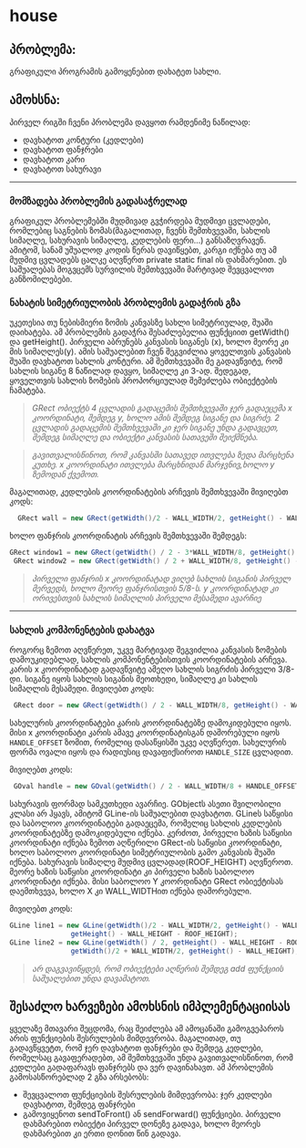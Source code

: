 # house

 ## პრობლემა:
 გრაფიკული პროგრამის გამოყენებით დახატეთ სახლი.

 ## ამოხსნა:
 პირველ რიგში ჩვენი პრობლემა დავყოთ რამდენიმე ნაწილად:
 * დავხატოთ კონტური (კედლები)
 * დავხატოთ ფანჯრები
 * დავხატოთ კარი
 * დავხატოთ სახურავი

 ---

 ### მომზადება პრობლემის გადასაჭრელად
 გრაფიკულ პრობლემებში მუდმივად გვჭირდება მუდმივი ცვლადები, რომლებიც საგნების ზომას(მაგალითად,
  ჩვენს შემთხვევაში, სახლის სიმაღლე, სახურავის სიმაღლე, კედლების ფერი...) განსაზღვრავენ.
 ამიტომ, სანამ უშუალოდ კოდის წერას დავიწყებთ, კარგი იქნება თუ ამ მუდმივ ცვლადებს ცალკე აღვწერთ 
 private static final ის დახმარებით. ეს საშუალებას მოგვცემს სურვილის შემთხვევაში მარტივად შევცვალოთ განზომილებები.

 ### ნახატის სიმეტრიულობის პრობლემის გადაჭრის გზა
 უკეთესია თუ ნებისმიერი ზომის კანვასზე სახლი სიმეტრიულად, შუაში დაიხატება. ამ პრობლემის
 გადაჭრა შესაძლებელია ფუნქციით getWidth() და getHeight(). პირველი აბრუნებს კანვასის სიგანეს (x), 
 ხოლო მეორე კი მის სიმაღლეს(y). ამის საშუალებით ჩვენ შეგვიძლია ყოველთვის კანვასის შუაში დავხატოთ სახლის კონტური.
 ამ შემთხვევაში მე გადავწვიტე, რომ სახლის სიგანე 8 ნაწილად დავყო, სიმაღლე კი 3-ად. შედეგად, ყოველთვის
 სახლის ზომების პროპორციულად შემეძლება ობიექტების ჩამატება. 

 > *GRect ობიექტს 4 ცვლადის გადაცემის შემთხვევაში ჯერ გადაეცემა x კოორდინატი, შემდეგ y, ხოლო ამის შემდეგ სიგანე და სიგრძე. 2 ცვლადის გადაცემის შემთხვევაში კი ჯერ სიგანე უნდა გადავცეთ, შემდეგ სიმაღლე და ობიექტი კანვასის სათავეში შეიქმნება.*

 > *გავითვალისწინოთ, რომ კანვასში სათავედ ითვლება ზედა მარცხენა კუთხე. x კოორდინატი ითვლება მარცხნიდან მარჯვნივ,ხოლო y ზემოდან ქვემოთ.*

 მაგალითად, კედლების კოორდინატების არჩევის შემთხვევაში მივიღებთ კოდს:
 ```java
   GRect wall = new GRect(getWidth()/2 - WALL_WIDTH/2, getHeight() - WALL_HEIGHT, WALL_WIDTH, WALL_HEIGHT);
 ```

 ხოლო ფანჯრის კოორდინატის არჩევის შემთხვევაში შემდეგს:
 ```java
 GRect window1 = new GRect(getWidth() / 2 - 3*WALL_WIDTH/8, getHeight() - 2*WALL_HEIGHT/3, WALL_WIDTH/4, WALL_HEIGHT / 5);
  GRect window2 = new GRect(getWidth() / 2 + WALL_WIDTH/8, getHeight() - 2*WALL_HEIGHT/3, WALL_WIDTH/4, WALL_HEIGHT / 5);
 ```
 > *პირველი ფანჯრის x კოორდინატად ვიღებ სახლის სიგანის პირველ მერვედს, ხოლო მეორე ფანჯრისთვის 5/8-ს. y კოორდინატად კი ორივესთვის სახლის სიმაღლის პირველი მესამედი ავარჩიე*

 ---

 ### სახლის კომპონენტების დახატვა
 როგორც ზემოთ აღვწერეთ, უკვე მარტივად შეგვიძლია კანვასის ზომების დამოუკიდებლად, სახლის კომპონენტებისთვის 
 კოორდინატების არჩევა. კარის x კოორდინატად გადავწვიტე ამეღო სახლის სიგრძის პირველი 3/8-დი. სიგანე იყოს 
 სახლის სიგანის მეოთხედი, სიმაღლე კი სახლის სიმაღლის მესამედი. 
 მივიღებთ კოდს:
 ```java
  GRect door = new GRect(getWidth() / 2 - WALL_WIDTH/8, getHeight() - WALL_HEIGHT/3, WALL_WIDTH/4, WALL_HEIGHT/3);
  ```

  სახელურის კოორდინატები კარის კოორდინატებზე დამოკიდებული იყოს. მისი x კოორდინატი კარის ამავე კოორდინატისგან
  დაშორებული იყოს `HANDLE_OFFSET` ზომით, რომელიც დასაწყისში უკვე აღვწერეთ. სახელურის ფორმა ოვალი იყოს და რადიუსიც
  დავაფიქსიროთ `HANDLE_SIZE` ცვლადით.

  მივიღებთ კოდს:
  ```java
   GOval handle = new GOval(getWidth() / 2 - WALL_WIDTH/8 + HANDLE_OFFSET, getHeight() - WALL_HEIGHT/3 + 2*HANDLE_OFFSET,HANDLE_SIZE, HANDLE_SIZE);
 ```

 სახურავის ფორმად სამკუთხედი ავარჩიე. GObjectს ასეთი შვილობილი კლასი არ ჰყავს, ამიტომ GLine-ის საშუალებით
 დავხატოთ. GLineს საწყისი და საბოლოო კოორდინატები გადაეცემა, რომელიც სახლის კედლების კოორდინატებზე დამოკიდებული
 იქნება. კერძოთ, პირველი ხაზის საწყისი კოორდინატი იქნება ზემოთ აღწერილი GRect-ის საწყისი კოორდინატი, ხოლო
 საბოლოო კოორდინატი სიმეტრიულობის გამო კანვასის შუაში იქნება. სახურავის სიმაღლე მუდმივ ცვლადად(ROOF_HEIGHT)
 აღვწეროთ. მეორე ხაზის საწყისი კოორდინატი კი პირველი ხაზის საბოლოო კოორდინატი იქნება. მისი საბოლოო Y
 კოორდინატი GRect ობიექტისას დაემთხვევა, ხოლო X კი WALL_WIDTHით იქნება დაშორებული.

 მივიღებთ კოდს:
 ```java
 GLine line1 = new GLine(getWidth()/2 - WALL_WIDTH/2, getHeight() - WALL_HEIGHT, getWidth() / 2,
         		getHeight() - WALL_HEIGHT - ROOF_HEIGHT);
 GLine line2 = new GLine(getWidth() / 2, getHeight() - WALL_HEIGHT - ROOF_HEIGHT, 
         		getWidth()/2 + WALL_WIDTH/2, getHeight() - WALL_HEIGHT);
 ```

 > *არ დაგვავიწყდეს, რომ ობიექტები აღწერის შემდეგ add ფუნქციის საშუალებით უნდა დავამატოთ.*

 ## შესაძლო ხარვეზები ამოხსნის იმპლემენტაციისას
 ყველაზე მთავარი შეცდომა, რაც შეიძლება ამ ამოცანაში გამოგვეპაროს არის ფუნქციების შესრულების მიმდევრობა. მაგალითად,
 თუ გადავწყვეტთ, რომ ჯერ დავხატოთ ფანჯრები და შემდეგ კედლები, რომელსაც გავაფერადებთ, ამ შემთხვევაში უნდა 
 გავითვალისწინოთ, რომ კედლები გადაფარავს ფანჯრებს და ვერ დავინახავთ. ამ პრობლემის გამოსასწორებლად 2 გზა არსებობს:
 * შევცვალოთ ფუნქციების შესრულების მიმდევრობა: ჯერ კედლები დავხატოთ, შემდეგ ფანჯრები
 * გამოვიყენოთ sendToFront() ან sendForward()  ფუნქციები. პირველი დახმარებით ობიექტი პირველ დონეზე გადავა, ხოლო
 მეორეს დახმარებით კი ერთი დონით წინ გადავა.

